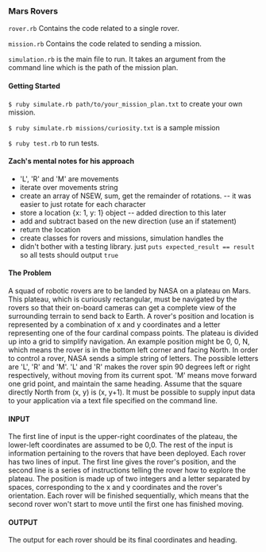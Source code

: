 ### Mars Rovers
`rover.rb` Contains the code related to a single rover.

`mission.rb` Contains the code related to sending a mission.

`simulation.rb` is the main file to run. It takes an argument from the command line which is the path of the mission plan.

#### Getting Started
`$ ruby simulate.rb path/to/your_mission_plan.txt` to create your own mission.

`$ ruby simulate.rb missions/curiosity.txt` is a sample mission

`$ ruby test.rb` to run tests.

#### Zach's mental notes for his approach
* 'L', 'R' and 'M' are movements
* iterate over movements string
* create an array of NSEW, sum, get the remainder of rotations. -- it was easier to just rotate for each character
* store a location {x: 1, y: 1} object -- added direction to this later
* add and subtract based on the new direction (use an if statement)
* return the location
* create classes for rovers and missions, simulation handles the
* didn't bother with a testing library. just `puts expected_result == result` so all tests should output `true`

#### The Problem
A squad of robotic rovers are to be landed by NASA on a plateau on Mars. This plateau,
which is curiously rectangular, must be navigated by the rovers so that their on-board
cameras can get a complete view of the surrounding terrain to send back to Earth. A rover's
position and location is represented by a combination of x and y coordinates and a letter
representing one of the four cardinal compass points. The plateau is divided up into a grid to
simplify navigation. An example position might be 0, 0, N, which means the rover is in the
bottom left corner and facing North. In order to control a rover, NASA sends a simple string
of letters. The possible letters are 'L', 'R' and 'M'. 'L' and 'R' makes the rover spin 90 degrees
left or right respectively, without moving from its current spot. 'M' means move forward one
grid point, and maintain the same heading.
Assume that the square directly North from (x, y) is (x, y+1).
It must be possible to supply input data to your application via a text file specified on the
command line.

#### INPUT
The first line of input is the upper-right coordinates of the plateau, the lower-left coordinates
are assumed to be 0,0.
The rest of the input is information pertaining to the rovers that have been deployed. Each
rover has two lines of input. The first line gives the rover's position, and the second line is a
series of instructions telling the rover how to explore the plateau. The position is made up of
two integers and a letter separated by spaces, corresponding to the x and y coordinates and
the rover's orientation.
Each rover will be finished sequentially, which means that the second rover won't start to
move until the first one has finished moving.

#### OUTPUT
The output for each rover should be its final coordinates and heading.
